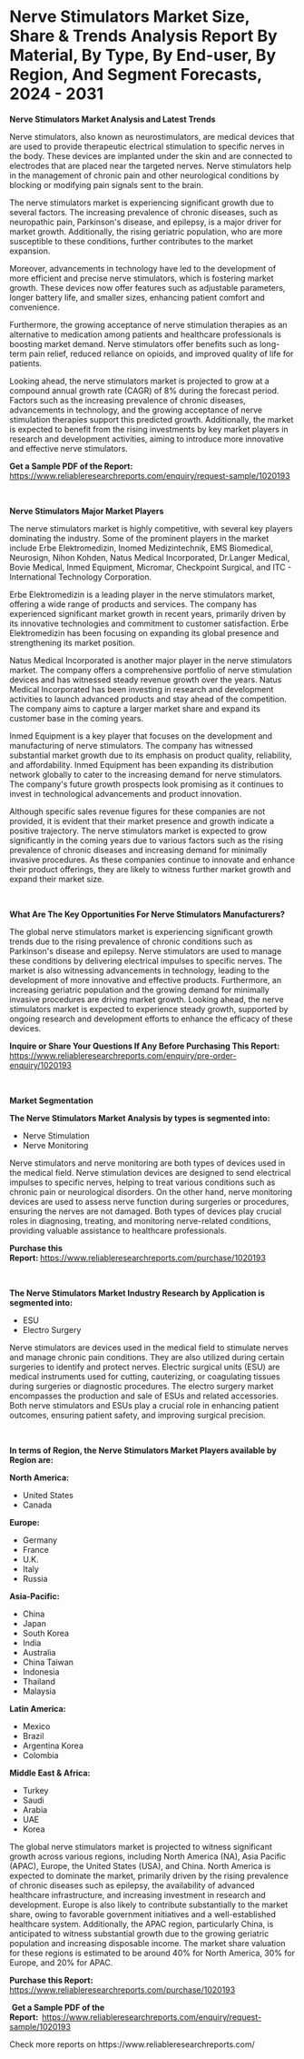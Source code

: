 <p><h1>Nerve Stimulators Market Size, Share & Trends Analysis Report By Material, By Type, By End-user, By Region, And Segment Forecasts, 2024 - 2031</h1></p><p><strong>Nerve Stimulators Market Analysis and Latest Trends</strong></p>
<p><p>Nerve stimulators, also known as neurostimulators, are medical devices that are used to provide therapeutic electrical stimulation to specific nerves in the body. These devices are implanted under the skin and are connected to electrodes that are placed near the targeted nerves. Nerve stimulators help in the management of chronic pain and other neurological conditions by blocking or modifying pain signals sent to the brain.</p><p>The nerve stimulators market is experiencing significant growth due to several factors. The increasing prevalence of chronic diseases, such as neuropathic pain, Parkinson's disease, and epilepsy, is a major driver for market growth. Additionally, the rising geriatric population, who are more susceptible to these conditions, further contributes to the market expansion.</p><p>Moreover, advancements in technology have led to the development of more efficient and precise nerve stimulators, which is fostering market growth. These devices now offer features such as adjustable parameters, longer battery life, and smaller sizes, enhancing patient comfort and convenience.</p><p>Furthermore, the growing acceptance of nerve stimulation therapies as an alternative to medication among patients and healthcare professionals is boosting market demand. Nerve stimulators offer benefits such as long-term pain relief, reduced reliance on opioids, and improved quality of life for patients.</p><p>Looking ahead, the nerve stimulators market is projected to grow at a compound annual growth rate (CAGR) of 8% during the forecast period. Factors such as the increasing prevalence of chronic diseases, advancements in technology, and the growing acceptance of nerve stimulation therapies support this predicted growth. Additionally, the market is expected to benefit from the rising investments by key market players in research and development activities, aiming to introduce more innovative and effective nerve stimulators.</p></p>
<p><strong>Get a Sample PDF of the Report:&nbsp;</strong> <a href="https://www.reliableresearchreports.com/enquiry/request-sample/1020193">https://www.reliableresearchreports.com/enquiry/request-sample/1020193</a></p>
<p>&nbsp;</p>
<p><strong>Nerve Stimulators Major Market Players</strong></p>
<p><p>The nerve stimulators market is highly competitive, with several key players dominating the industry. Some of the prominent players in the market include Erbe Elektromedizin, Inomed Medizintechnik, EMS Biomedical, Neurosign, Nihon Kohden, Natus Medical Incorporated, Dr.Langer Medical, Bovie Medical, Inmed Equipment, Micromar, Checkpoint Surgical, and ITC - International Technology Corporation.</p><p>Erbe Elektromedizin is a leading player in the nerve stimulators market, offering a wide range of products and services. The company has experienced significant market growth in recent years, primarily driven by its innovative technologies and commitment to customer satisfaction. Erbe Elektromedizin has been focusing on expanding its global presence and strengthening its market position.</p><p>Natus Medical Incorporated is another major player in the nerve stimulators market. The company offers a comprehensive portfolio of nerve stimulation devices and has witnessed steady revenue growth over the years. Natus Medical Incorporated has been investing in research and development activities to launch advanced products and stay ahead of the competition. The company aims to capture a larger market share and expand its customer base in the coming years.</p><p>Inmed Equipment is a key player that focuses on the development and manufacturing of nerve stimulators. The company has witnessed substantial market growth due to its emphasis on product quality, reliability, and affordability. Inmed Equipment has been expanding its distribution network globally to cater to the increasing demand for nerve stimulators. The company's future growth prospects look promising as it continues to invest in technological advancements and product innovation.</p><p>Although specific sales revenue figures for these companies are not provided, it is evident that their market presence and growth indicate a positive trajectory. The nerve stimulators market is expected to grow significantly in the coming years due to various factors such as the rising prevalence of chronic diseases and increasing demand for minimally invasive procedures. As these companies continue to innovate and enhance their product offerings, they are likely to witness further market growth and expand their market size.</p></p>
<p>&nbsp;</p>
<p><strong>What Are The Key Opportunities For Nerve Stimulators Manufacturers?</strong></p>
<p><p>The global nerve stimulators market is experiencing significant growth trends due to the rising prevalence of chronic conditions such as Parkinson's disease and epilepsy. Nerve stimulators are used to manage these conditions by delivering electrical impulses to specific nerves. The market is also witnessing advancements in technology, leading to the development of more innovative and effective products. Furthermore, an increasing geriatric population and the growing demand for minimally invasive procedures are driving market growth. Looking ahead, the nerve stimulators market is expected to experience steady growth, supported by ongoing research and development efforts to enhance the efficacy of these devices.</p></p>
<p><strong>Inquire or Share Your Questions If Any Before Purchasing This Report:</strong> <a href="https://www.reliableresearchreports.com/enquiry/pre-order-enquiry/1020193">https://www.reliableresearchreports.com/enquiry/pre-order-enquiry/1020193</a></p>
<p>&nbsp;</p>
<p><strong>Market Segmentation</strong></p>
<p><strong>The Nerve Stimulators Market Analysis by types is segmented into:</strong></p>
<p><ul><li>Nerve Stimulation</li><li>Nerve Monitoring</li></ul></p>
<p><p>Nerve stimulators and nerve monitoring are both types of devices used in the medical field. Nerve stimulation devices are designed to send electrical impulses to specific nerves, helping to treat various conditions such as chronic pain or neurological disorders. On the other hand, nerve monitoring devices are used to assess nerve function during surgeries or procedures, ensuring the nerves are not damaged. Both types of devices play crucial roles in diagnosing, treating, and monitoring nerve-related conditions, providing valuable assistance to healthcare professionals.</p></p>
<p><strong>Purchase this Report:&nbsp;</strong><a href="https://www.reliableresearchreports.com/purchase/1020193">https://www.reliableresearchreports.com/purchase/1020193</a></p>
<p>&nbsp;</p>
<p><strong>The Nerve Stimulators Market Industry Research by Application is segmented into:</strong></p>
<p><ul><li>ESU</li><li>Electro Surgery</li></ul></p>
<p><p>Nerve stimulators are devices used in the medical field to stimulate nerves and manage chronic pain conditions. They are also utilized during certain surgeries to identify and protect nerves. Electric surgical units (ESU) are medical instruments used for cutting, cauterizing, or coagulating tissues during surgeries or diagnostic procedures. The electro surgery market encompasses the production and sale of ESUs and related accessories. Both nerve stimulators and ESUs play a crucial role in enhancing patient outcomes, ensuring patient safety, and improving surgical precision.</p></p>
<p>&nbsp;</p>
<p><strong>In terms of Region, the Nerve Stimulators Market Players available by Region are:</strong></p>
<p>
    <p> <strong> North America: </strong>
        <ul>
            <li>United States</li>
            <li>Canada</li>
        </ul>
        </p> 
    <p> <strong> Europe: </strong>
        <ul>
            <li>Germany</li>
            <li>France</li>
            <li>U.K.</li>
            <li>Italy</li>
            <li>Russia</li>
        </ul>
        </p> 
    <p> <strong> Asia-Pacific: </strong>
        <ul>
            <li>China</li>
            <li>Japan</li>
            <li>South Korea</li>
            <li>India</li>
            <li>Australia</li>
            <li>China Taiwan</li>
            <li>Indonesia</li>
            <li>Thailand</li>
            <li>Malaysia</li>
        </ul>
        </p> 
    <p> <strong> Latin America: </strong>
        <ul>
            <li>Mexico</li>
            <li>Brazil</li>
            <li>Argentina Korea</li>
            <li>Colombia</li>
        </ul>
        </p> 
    <p> <strong> Middle East & Africa: </strong>
        <ul>
            <li>Turkey</li>
            <li>Saudi</li>
            <li>Arabia</li>
            <li>UAE</li>
            <li>Korea</li>
        </ul>
    </p>
    </p>
<p><p>The global nerve stimulators market is projected to witness significant growth across various regions, including North America (NA), Asia Pacific (APAC), Europe, the United States (USA), and China. North America is expected to dominate the market, primarily driven by the rising prevalence of chronic diseases such as epilepsy, the availability of advanced healthcare infrastructure, and increasing investment in research and development. Europe is also likely to contribute substantially to the market share, owing to favorable government initiatives and a well-established healthcare system. Additionally, the APAC region, particularly China, is anticipated to witness substantial growth due to the growing geriatric population and increasing disposable income. The market share valuation for these regions is estimated to be around 40% for North America, 30% for Europe, and 20% for APAC.</p></p>
<p><strong>Purchase this Report: </strong><a href="https://www.reliableresearchreports.com/purchase/1020193">https://www.reliableresearchreports.com/purchase/1020193</a></p>
<p>&nbsp;<strong>Get a Sample PDF of the Report:&nbsp;&nbsp;</strong><a href="https://www.reliableresearchreports.com/enquiry/request-sample/1020193">https://www.reliableresearchreports.com/enquiry/request-sample/1020193</a></p>
<p><strong></strong></p>
<p>Check more reports on https://www.reliableresearchreports.com/</p>